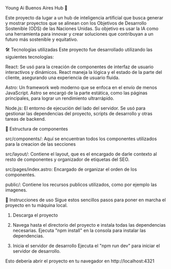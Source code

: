 Young Ai Buenos Aires Hub 🚀

Este proyecto da lugar a un hub de inteligencia artificial que busca generar y mostrar proyectos que se alinean con los Objetivos de Desarrollo Sostenible (ODS) de las Naciones Unidas. Su objetivo es usar la IA como una herramienta para innovar y crear soluciones que contribuyan a un futuro más sostenible y equitativo.

🛠️ Tecnologías utilizadas
Este proyecto fue desarrollado utilizando las siguientes tecnologías:

React: Se usó para la creación de componentes de interfaz de usuario interactivos y dinámicos. React maneja la lógica y el estado de la parte del cliente, asegurando una experiencia de usuario fluida.

Astro: Un framework web moderno que se enfoca en el envío de menos JavaScript. Astro se encargó de la parte estática, como las páginas principales, para lograr un rendimiento ultrarrápido.

Node.js: El entorno de ejecución del lado del servidor. Se usó para gestionar las dependencias del proyecto, scripts de desarrollo y otras tareas de backend.

🧩 Estructura de componentes

src/components/: Aquí se encuentran todos los componentes utilizados para la creacion de las secciones

src/layout/: Contiene el layout, que es el encargado de darle contexto al resto de componentes y organizador de etiquetas del SEO.

src/pages/index.astro: Encargado de organizar el orden de los componentes.

public/: Contiene los recursos publicos utilizados, como por ejemplo las imagenes.

🚀 Instrucciones de uso
Sigue estos sencillos pasos para poner en marcha el proyecto en tu máquina local.

1. Descarga el proyecto

3. Navega hasta el directorio del proyecto e instala todas las dependencias necesarias.
Ejecuta "npm install" en la consola para instalar las dependencias.

3. Inicia el servidor de desarrollo
Ejecuta el "npm run dev" para iniciar el servidor de desarrollo.

Esto debería abrir el proyecto en tu navegador en http://localhost:4321
